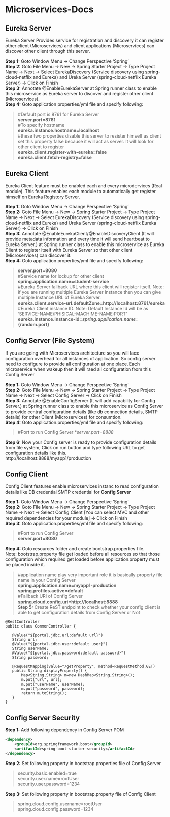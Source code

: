 # Microservices-Docs
## Eureka Server
Eureka Server Provides service for registration and discovery it can register other client (Microservices) and client applications (Microservices) can discover other client through this server.

**Step 1:** Goto Window Menu -> Change Perspective ‘Spring’<br/>
**Step 2:** Goto File Menu -> New -> Spring Starter Project -> Type Project Name -> Next -> Select EurekaDiscovery (Service discovery using spring-cloud-netflix and Eureka)  and Ureka Server (spring-cloud-netflix Eureka Server) -> Click on Finish<br/>
**Step 3:** Annotate @EnableEurekaServer at Spring runner class to enable this microservice as Eureka server to discover and register other client (Microservices).<br/>
**Step 4:** Goto application properties/yml file and specify following:<br/>

> #Default port is 8761 for Eureka Server<br/>
> **server.port=8761**<br/>
> #To specify hostname<br/>
> **eureka.instance.hostname=localhost**<br/>
> #these two properties disable this server to resister himself as client set this property false because it will act as server. It will look for other client to register<br/>
> **eureka.client.register-with-eureka=false**<br/>
> **eureka.client.fetch-registry=false**<br/>

## Eureka Client
Eureka Client feature must be enabled each and every microdervices (Real module). This feature enables each module to automatically get register himself on Eureka Registory Server.

**Step 1:** Goto Window Menu -> Change Perspective ‘Spring’</br>
**Step 2:** Goto File Menu -> New -> Spring Starter Project -> Type Project Name -> Next -> Select EurekaDiscovery (Service discovery using spring-cloud-netflix and Eureka)  and Ureka Server (spring-cloud-netflix Eureka Server) -> Click on Finish</br>
**Step 3:** Annotate @EnableEurekaClient/@EnableDiscoveryClient (It will provide metadata information and every time it will send heartbeat to Eureka Server.) at Spring runner class to enable this microservice as Eureka Client to register itself with Eureka Server so that other client (Microservices) can discover it.</br>
**Step 4:** Goto application properties/yml file and specify following:</br>

> **server.port=8080**<br/>
> #Service name for lockup for other client<br/>
> **spring.application.name=student-service**<br/>
> #Eureka Server fallback URL where this client will register itself. Note: if you are running multiple Eureka Server Instance then you can give multiple Instance URL of Eureka Server.<br/>
> **eureka.client.service-url.defaultZone=http://localhost:8761/eureka**<br/>
> #Eureka Client instance ID. Note: Default Instance Id will be as ‘SERVICE-NAME/PHISICAL-MACHIME-NAME:PORT’<br/>
> **eureka.instance.instance-id=${spring.application.name}:${random.port}**<br/>

## Config Server (File System)
If you are going with Microservices architecture so you will face configuration overhead for all instances of application.
So config server need to configure to provide all configuration at one place. Each microservice when wakeup then it will raed all configuration from this Config Server

**Step 1:** Goto Window Menu -> Change Perspective ‘Spring’<br/>
**Step 2:** Goto File Menu -> New -> Spring Starter Project -> Type Project Name -> Next -> Select Config Server -> Click on Finish<br/>
**Step 3:** Annotate @EnableConfigServer (It will add capability for Config Server.) at Spring runner class to enable this microservice as Config Server to provide central configuration details (like db connection details, SMTP details) for other Client (Microservices) for consumtion.<br/>
**Step 4:** Goto application.properties/yml file and specify following:<br/>

> #Port to run Config Server
> **server.port=8888*

**Step 6:** Now your Config server is ready to provide configuration details from file system, Click on run button and type following URL to get configuration details like this.<br/>
http://localhost:8888/myapp1/production

## Config Client

Config Client features enable microservices instanc to read configuration details like DB credential SMTP credential for **Config Server**

**Step 1:** Goto Window Menu -> Change Perspective ‘Spring’<br>
**Step 2:** Goto File Menu -> New -> Spring Starter Project -> Type Project Name -> Next -> Select Config Client [You can select MVC and other required dependencies for your module] -> Click on Finish<br/>
**Step 3:** Goto application.properties/yml file and specify following:
> #Port to run Config Server<br/>
> **server.port=8080**

**Step 4:** Goto resources folder and create bootstrap.properties file.<br/>
Note: bootstrap.property file get loaded before all resources so that those configuration which required get loaded before application.property must be placed inside it.<br/>
> #application name play very important role it is basically property file name in your Config Server<br/>
> **spring.application.name=myapp1-production**<br/>
> **spring.profiles.active=default**<br/>
> #Fallback URI of Config Server<br/>
> **spring.cloud.config.uri=http://localhost:8888**<br/>
**Step 5:** Create ReST endpoint to check whether your config client is able to get configuration details from Config Server or Not<br/>

    @RestController
    public class CommonController {
	
	   @Value("${portal.jdbc.url:default url}")
	   String url;
	   @Value("${portal.jdbc.user:default user}")
	   String userName;
	   @Value("${portal.jdbc.password:default password}")
	   String password;
	
	   @RequestMapping(value="/getProperty", method=RequestMethod.GET)
	   public String displayProperty() {
		   Map<String,String> m=new HashMap<String,String>();
		   m.put("url", url);
		   m.put("userName", userName);
		   m.put("password", password);
		   return m.toString();
	   }
    }

## Config Server Security

**Step 1:** Add following dependency in Config Server POM
```xml
<dependency>
	<groupId>org.springframework.boot</groupId>
	<artifactId>spring-boot-starter-security</artifactId>
</dependency> 
```

**Step 2:** Set following property in bootstrap.properties file of Config Server<br/>
> security.basic.enabled=true<br/>
> security.user.name=rootUser<br/>
> security.user.password=1234<br/>

**Step 3:** Set following property in bootstrap.property file of Config Client<br/>
> spring.cloud.config.username=rootUser<br/>
> spring.cloud.config.password=1234<br/>


